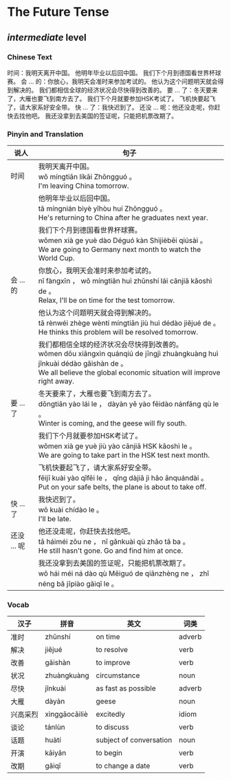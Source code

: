 # The Future Tense
## *intermediate* level

### Chinese Text
时间：我明天离开中国。
他明年毕业以后回中国。
我们下个月到德国看世界杯球赛。
会 ... 的：你放心，我明天会准时来参加考试的。
他认为这个问题明天就会得到解决的。
我们都相信全球的经济状况会尽快得到改善的。
要 ... 了：冬天要来了，大雁也要飞到南方去了。
我们下个月就要参加HSK考试了。
飞机快要起飞了，请大家系好安全带。
快 ... 了：我快迟到了。
还没 ... 呢：他还没走呢，你赶快去找他吧。
我还没拿到去美国的签证呢，只能把机票改期了。

### Pinyin and Translation
|说人|句子|
|----|----|
|时间|我明天离开中国。<br />wǒ míngtiān líkāi Zhōngguó 。<br />I'm leaving China tomorrow.|
||他明年毕业以后回中国。<br />tā míngnián bìyè yǐhòu huí Zhōngguó 。<br />He's returning to China after he graduates next year.|
||我们下个月到德国看世界杯球赛。<br />wǒmen xià ge yuè dào Déguó kàn Shìjièbēi qiúsài 。<br />We are going to Germany next month to watch the World Cup.|
|会 ... 的|你放心，我明天会准时来参加考试的。<br />nǐ fàngxīn ， wǒ míngtiān huì zhǔnshí lái cānjiā kǎoshì de 。<br />Relax, I'll be on time for the test tomorrow.|
||他认为这个问题明天就会得到解决的。<br />tā rènwéi zhège wèntí míngtiān jiù huì dédào jiějué de 。<br />He thinks this problem will be resolved tomorrow.|
||我们都相信全球的经济状况会尽快得到改善的。<br />wǒmen dōu xiāngxìn quánqiú de jīngjì zhuàngkuàng huì jǐnkuài dédào gǎishàn de 。<br />We all believe the global economic situation will improve right away.|
|要 ... 了|冬天要来了，大雁也要飞到南方去了。<br />dōngtiān yào lái le ， dàyàn yě yào fēidào nánfāng qù le 。<br />Winter is coming, and the geese will fly south.|
||我们下个月就要参加HSK考试了。<br />wǒmen xià ge yuè jiù yào cānjiā HSK kǎoshì le 。<br />We are going to take part in the HSK test next month.|
||飞机快要起飞了，请大家系好安全带。<br />fēijī kuài yào qǐfēi le ， qǐng dàjiā jì hǎo ānquándài 。<br />Put on your safe belts, the plane is about to take off.|
|快 ... 了|我快迟到了。<br />wǒ kuài chídào le 。<br />I'll be late.|
|还没 ... 呢|他还没走呢，你赶快去找他吧。<br />tā háiméi zǒu ne ， nǐ gǎnkuài qù zhǎo tā ba 。<br />He still hasn't gone. Go and find him at once.|
||我还没拿到去美国的签证呢，只能把机票改期了。<br />wǒ hái méi ná dào qù Měiguó de qiānzhèng ne ， zhǐ néng bǎ jīpiào gǎiqī le 。<br />|
### Vocab
|汉子|拼音|英文|词类|
|----|----|----|----|
|准时|zhǔnshí|on time|adverb|
|解决|jiějué|to resolve|verb|
|改善|gǎishàn|to improve|verb|
|状况|zhuàngkuàng|circumstance|noun|
|尽快|jǐnkuài|as fast as possible|adverb|
|大雁|dàyàn|geese|noun|
|兴高采烈|xìnggāocǎiliè|excitedly|idiom|
|谈论|tánlùn|to discuss|verb|
|话题|huàtí|subject of conversation|noun|
|开演|kāiyǎn|to begin|verb|
|改期|gǎiqī|to change a date|verb|